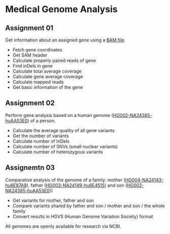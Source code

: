 # Medical Genome Analysis

## Assignment 01
Get information about an assigned gene using a [BAM file](ftp://ftp.1000genomes.ebi.ac.uk/vol1/ftp/phase3/data/HG00096/alignment/HG00096.chrom11.ILLUMINA.bwa.GBR.low_coverage.20120522.bam). 

* Fetch gene coordinates
* Get SAM header
* Calculate properly paired reads of gene
* Find inDels in gene
* Calculate total average coverage
* Calculate gene average coverage
* Calculate mapped reads
* Get basic information of the gene 

## Assignment 02
Perform gene analysis based on a human genome ([HG002-NA24385-huAA53E0](ftp://ftp-trace.ncbi.nlm.nih.gov/giab/ftp/data/AshkenazimTrio/analysis/IonTorrent_TVC_03162015/AmpliseqExome.20141120.NA24385.vcf)) of a person. 

* Calculate the average quality of all gene variants
* Get the number of variants
* Calculate number of InDels
* Calculate number of SNVs (small nuclear variants)
* Calculate number of heterozygous variants 

## Assignemtn 03
Comparative analysis of the genome of a family: mother ([HG004-NA24143-hu8E87A9](ftp://ftp-trace.ncbi.nlm.nih.gov/giab/ftp/data/AshkenazimTrio/analysis/IonTorrent_TVC_03162015/AmpliseqExome.20141120.NA24143.vcf)), father ([HG003-NA24149-hu6E4515](ftp://ftp-trace.ncbi.nlm.nih.gov/giab/ftp/data/AshkenazimTrio/analysis/IonTorrent_TVC_03162015/AmpliseqExome.20141120.NA24149.vcf)) and son ([HG002-NA24385-huAA53E0](ftp://ftp-trace.ncbi.nlm.nih.gov/giab/ftp/data/AshkenazimTrio/analysis/IonTorrent_TVC_03162015/AmpliseqExome.20141120.NA24385.vcf)))

* Get variants for mother, father and son
* Compare variants shared by father and son / mother and son / the whole family
* Convert results in HGVS (Human Genome Variation Society) format

All genomes are openly available for research via NCBI. 
